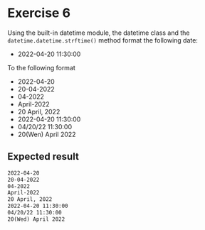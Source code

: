 # Exercise 6

Using the built-in datetime module, the datetime class and the `datetime.datetime.strftime()` method format the following date:

- 2022-04-20 11:30:00

To the following format

- 2022-04-20
- 20-04-2022
- 04-2022
- April-2022
- 20 April, 2022
- 2022-04-20 11:30:00
- 04/20/22 11:30:00
- 20(Wen) April 2022

## Expected result

```cmd
2022-04-20
20-04-2022
04-2022
April-2022
20 April, 2022
2022-04-20 11:30:00
04/20/22 11:30:00
20(Wed) April 2022
```
